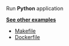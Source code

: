Run **Python** application 

**[See other examples](https://github.com/dailymotion/gazr/tree/master/examples)**

* [Makefile](https://github.com/dailymotion/gazr/tree/master/examples/run_python/Makefile)
* [Dockerfile](https://github.com/dailymotion/gazr/tree/master/examples/run_python/Dockerfile)
